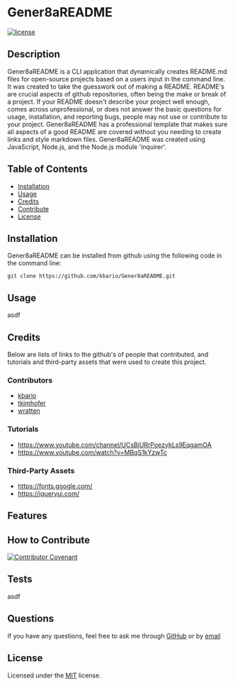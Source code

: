# Gener8aREADME
[![license](https://img.shields.io/badge/license-MIT-green.svg)](./LICENSE.md)

## Description
Gener8aREADME is a CLI application that dynamically creates README.md files for open-source projects based on a users input in the command line. It was created to take the guesswork out of making a README. README's are crucial aspects of github repositories, often being the make or break of a project. If your README doesn't describe your project well enough, comes across unprofessional, or does not answer the basic questions for usage, installation, and reporting bugs, people may not use or contribute to your project. Gener8aREADME has a professional template that makes sure all aspects of a good README are covered without you needing to create links and style markdown files. Gener8aREADME was created using JavaScript, Node.js, and the Node.js module 'inquirer'.

## Table of Contents

- [Installation](#installation)
- [Usage](#usage)
- [Credits](#credits)
- [Contribute](#contribute)
- [License](#license)

## Installation
Gener8aREADME can be installed from github using the following code in the command line:

    git clone https://github.com/kbario/Gener8aREADME.git

## Usage
asdf

## Credits
Below are lists of links to the github's of people that contributed, and tutorials and third-party assets that were used to create this project.


### Contributors
- [kbario](https://github.com/kbario/)
- [tkimhofer](https://github.com/tkimhofer/)
- [wratten](https://github.com/wratten/)

### Tutorials
- https://www.youtube.com/channel/UCsBjURrPoezykLs9EqgamOA
- https://www.youtube.com/watch?v=MBqS1kYzwTc

### Third-Party Assets
- https://fonts.google.com/
- https://jqueryui.com/

## Features

## How to Contribute
[![Contributor Covenant](https://img.shields.io/badge/Contributor%20Covenant-2.1-4baaaa.svg)](code_of_conduct.md)

## Tests
asdf

## Questions
If you have any questions, feel free to ask me through [GitHub](https://github.com/kbario/) or by [email](mailto:kylebario1@gmail.com)

## License
Licensed under the [MIT](LICENSE.txt) license.
